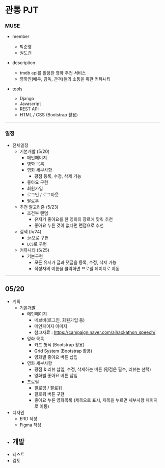 # 관통 PJT



### MUSE

- member
  - 박준영
  - 권도건



- description
  - tmdb api를 활용한 영화 추천 서비스
  - 영화인(배우, 감독, 관객)들의 소통을 위한 커뮤니티



- tools
  - Django
  - Javascript
  - REST API
  - HTML / CSS (Bootstrap 활용)

---

### 일정

- 전체일정
  - 기본개발 (5/20)
    - 메인페이지
    - 영화 목록
    - 영화 세부사항
      - 평점 등록, 수정, 삭제 가능
    - 좋아요 구현
    - 회원가입
    - 로그인 / 로그아웃
    - 팔로우
  - 추천 알고리즘 (5/23)
    - 조건부 랜덤
      - 유저가 좋아요를 한 영화의 장르에 맞춰 추천
      - 좋아요 누른 것이 없다면 랜덤으로 추천
  - 검색 (5/24)
    - `in`으로 구현
    - `LCS`로 구현
  - 커뮤니티 (5/25)
    - 기본구현
      - 모든 유저가 글과 댓글을 등록, 수정, 삭제 가능
      - 작성자의 이름을 클릭하면 프로필 페이지로 이동

---

## 05/20

- 계획
  - 기본개발
    - 메인페이지
      - 네브바(로그인, 회원가입 등)
      - 메인페이지 이미지
      - 참고자료 : https://campaign.naver.com/aihackathon_speech/
    - 영화 목록
      - 카드 형식 (Bootstrap 활용)
      - Grid System (Bootstrap 활용)
      - 영화별 좋아요 버튼 삽입
    - 영화 세부사항
      - 평점 & 리뷰 삽입, 수정, 삭제하는 버튼 (평점은 필수, 리뷰는 선택)
      - 영화별 좋아요 버튼 삽입
    - 프로필
      - 팔로잉 / 팔로워
      - 팔로워 버튼 구현
      - 좋아요 누른 영화목록 (제목으로 표시, 제목을 누르면 세부사항 페이지로 이동)
- 디자인
  - ERD 작성
  - Figma 작성
- 개발
  - 
- 테스트
- 검토







































